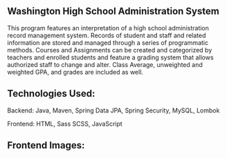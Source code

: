 Washington High School Administration System
---
This program features an interpretation of a high school administration record management system.
Records of student and staff and related information are stored and managed through a series of programmatic methods.
Courses and Assignments can be created and categorized by teachers and enrolled students and feature a grading system that allows authorized staff to change and alter.
Class Average, unweighted and weighted GPA, and grades are included as well.

Technologies Used:
---
Backend: Java, Maven, Spring Data JPA, Spring Security, MySQL, Lombok

Frontend: HTML, Sass SCSS, JavaScript

Frontend Images:
---
